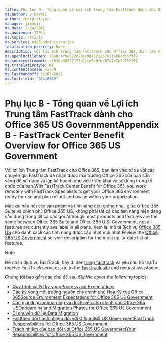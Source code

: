 ```yaml
---
title: Phụ lục B - Tổng quan về Lợi ích Trung tâm FastTrack dành cho Office 365 US Government
ms.author: v-bermic
author: rberg-steyer
manager: jimmuir
ms.date: 2/24/2021
ms.audience: ITPro
ms.topic: article
ms.service: o365-administration
localization_priority: None
description: Với lợi ích Trung tâm FastTrack cho Office 365, bạn làm việc từ xa với các chuyên gia FastTrack để nhận được môi trường Office 365 của bạn sẵn sàng để sử dụng và lập kế hoạch cho việc triển khai và sử dụng trong tổ chức của bạn.
ms.openlocfilehash: 95e0c4f9e672e70ae9d76212b7611e664db5f3f9
ms.sourcegitcommit: cf630a48697177b9cce6c0fbc67a7e7a0b752167
ms.translationtype: MT
ms.contentlocale: vi-VN
ms.lasthandoff: 03/03/2021
ms.locfileid: "50416549"
---
```

# <a name="appendix-b---fasttrack-center-benefit-overview-for-office-365-us-government"></a><span data-ttu-id="8b508-103">Phụ lục B - Tổng quan về Lợi ích Trung tâm FastTrack dành cho Office 365 US Government</span><span class="sxs-lookup"><span data-stu-id="8b508-103">Appendix B - FastTrack Center Benefit Overview for Office 365 US Government</span></span>

<span data-ttu-id="8b508-104">Với lợi ích Trung tâm FastTrack cho Office 365, bạn làm việc từ xa với các chuyên gia FastTrack để nhận được môi trường Office 365 của bạn sẵn sàng để sử dụng và lập kế hoạch cho việc triển khai và sử dụng trong tổ chức của bạn.</span><span class="sxs-lookup"><span data-stu-id="8b508-104">With FastTrack Center Benefit for Office 365, you work remotely with FastTrack Specialists to get your Office 365 environment ready for use and plan rollout and usage within your organization.</span></span> 
  
<span data-ttu-id="8b508-105">Mặc dù hầu hết các sản phẩm và tính năng đều giống nhau giữa Office 365 Suite và chính phủ Office 365 US, không phải tất cả các tính năng hiện đang sẵn dùng trong tất cả các gói.</span><span class="sxs-lookup"><span data-stu-id="8b508-105">Although most products and features are the same between Office 365 Suite and Office 365 U.S. Government, not all features are currently available in all plans.</span></span> <span data-ttu-id="8b508-106">Xem lại mô tả Dịch vụ [Office 365 US](https://aka.ms/aboutgovcloud) cho danh sách các tính năng được cập nhật mới nhất.</span><span class="sxs-lookup"><span data-stu-id="8b508-106">Review the [Office 365 US Government](https://aka.ms/aboutgovcloud) service description for the most up-to-date list of features.</span></span>

> [!NOTE]
> <span data-ttu-id="8b508-107">Để nhận dịch vụ FastTrack, hãy đi đến [trang fasttrack](https://go.microsoft.com/fwlink/?linkid=780698) và yêu cầu hỗ trợ.</span><span class="sxs-lookup"><span data-stu-id="8b508-107">To receive FastTrack services, go to the [FastTrack site](https://go.microsoft.com/fwlink/?linkid=780698) and request assistance.</span></span>  

<span data-ttu-id="8b508-108">Chúng tôi bao gồm các chủ đề sau đây:</span><span class="sxs-lookup"><span data-stu-id="8b508-108">We cover the following topics:</span></span>
- [<span data-ttu-id="8b508-109">Quy trình và Sự kỳ vọng</span><span class="sxs-lookup"><span data-stu-id="8b508-109">Process and Expectations</span></span>](process-and-expectations.md) 
- [<span data-ttu-id="8b508-110">Các kỳ vọng môi trường nguồn cho chính phủ Hoa Kỳ của Office 365</span><span class="sxs-lookup"><span data-stu-id="8b508-110">Source Environment Expectations for Office 365 US Government</span></span>](US-Gov-appendix-source-environment-expectations.md)   
- [<span data-ttu-id="8b508-111">Các giai đoạn onboarding và di chuyển cho chính phủ Office 365 US</span><span class="sxs-lookup"><span data-stu-id="8b508-111">Onboarding and Migration Phases for Office 365 US Government</span></span>](US-Gov-appendix-onboarding-and-migration.md)
- [<span data-ttu-id="8b508-112">Di chuyển dữ liệu</span><span class="sxs-lookup"><span data-stu-id="8b508-112">Data Migration</span></span>](data-migration.md)    
- [<span data-ttu-id="8b508-113">Fasttheo dõi trách nhiệm đối với Office 365 US Government</span><span class="sxs-lookup"><span data-stu-id="8b508-113">FastTrack Responsibilities for Office 365 US Government</span></span>](US-Gov-appendix-fasttrack-responsibilities.md)   
- [<span data-ttu-id="8b508-114">Trách nhiệm của bạn đối với Office 365 US Government</span><span class="sxs-lookup"><span data-stu-id="8b508-114">Your Responsibilities for Office 365 US Government</span></span>](US-Gov-appendix-your-responsibilities.md)    

